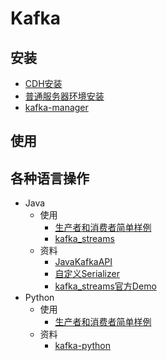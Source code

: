 # Kafka
## 安装
- [CDH安装](/Message/Kafka/Install/CDH.md)
- [普通服务器环境安装](/Message/Kafka/Install/Normal.md)
- [kafka-manager](/Message/Kafka/Install/KafkaManager.md)
## 使用

## 各种语言操作
- Java
    - 使用
        - [生产者和消费者简单样例](/Message/Kafka/Language/Java/ProducerAndConsumerDemo.md)
        - [kafka_streams](/Message/Kafka/Language/Java/KafkaStreams.md)
    - 资料
        - [JavaKafkaAPI](http://kafka.apache.org/10/javadoc/index.html?org/apache/kafka)
        - [自定义Serializer](http://blog.csdn.net/u012737182/article/details/54135533)
        - [kafka_streams官方Demo](https://github.com/confluentinc/kafka-streams-examples)
- Python
    - 使用
        - [生产者和消费者简单样例](/Message/Kafka/Language/Python/ProducerAndConsumerDemo.md)
    - 资料
        - [kafka-python](https://github.com/dpkp/kafka-python)